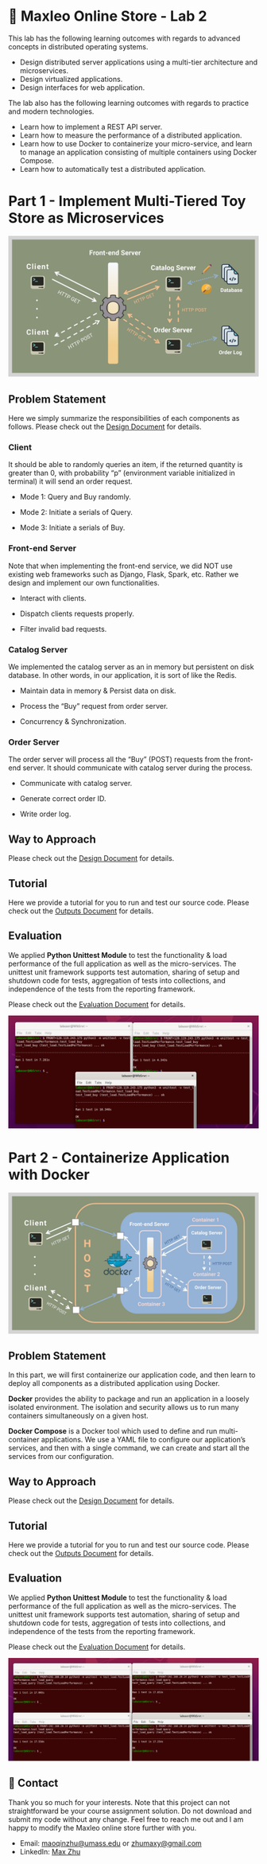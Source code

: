 # :elephant: Maxleo Online Store - Lab 2



This lab has the following learning outcomes with regards to advanced concepts in distributed operating systems.
* Design distributed server applications using a multi-tier architecture and microservices.
* Design virtualized applications.
* Design interfaces for web application.



The lab also has the following learning outcomes with regards to practice and modern technologies.
* Learn how to implement a REST API server.
* Learn how to measure the performance of a distributed application.
* Learn how to use Docker to containerize your micro-service, and learn to manage an application consisting
   of multiple containers using Docker Compose.
* Learn how to automatically test a distributed application.



# Part 1 - Implement Multi-Tiered Toy Store as Microservices



![part1](https://github.com/MaxyZhu75/Maxleo-Online-Store/blob/main/Lab2/summary/figures/part1/part1.jpg)



## Problem Statement



Here we simply summarize the responsibilities of each components as follows. Please check out the [Design Document](https://github.com/MaxyZhu75/Maxleo-Online-Store/blob/main/Lab2/summary/design/design%20document.pdf) for details.



### Client



It should be able to randomly queries an item, if the returned quantity is greater than 0, with probability “p” (environment variable initialized in terminal) it will send an order request.



* Mode 1: Query and Buy randomly.



* Mode 2: Initiate a serials of Query.



* Mode 3: Initiate a serials of Buy.



### Front-end Server



Note that when implementing the front-end service, we did NOT use existing web frameworks such as Django, Flask, Spark, etc. Rather we design and implement our own functionalities.



* Interact with clients.



* Dispatch clients requests properly.



* Filter invalid bad requests.



### Catalog Server



We implemented the catalog server as an in memory but persistent on disk database. In other words, in our application, it is sort of like the Redis.



* Maintain data in memory & Persist data on disk.



* Process the “Buy” request from order server.



* Concurrency & Synchronization.



### Order Server



The order server will process all the “Buy” (POST) requests from the front-end server. It should communicate with catalog server during the process.



* Communicate with catalog server.



* Generate correct order ID.



* Write order log.



## Way to Approach



Please check out the [Design Document](https://github.com/MaxyZhu75/Maxleo-Online-Store/blob/main/Lab2/summary/design/design%20document.pdf) for details.



## Tutorial



Here we provide a tutorial for you to run and test our source code. Please check out the [Outputs Document](https://github.com/MaxyZhu75/Maxleo-Online-Store/blob/main/Lab2/summary/outputs/output.pdf) for details.



## Evaluation



We applied **Python Unittest Module** to test the functionality & load performance of the full application as well as the micro-services. The unittest unit framework supports test automation, sharing of setup and shutdown code for tests, aggregation of tests into collections, and independence of the tests from the reporting framework.



Please check out the [Evaluation Document](https://github.com/MaxyZhu75/Maxleo-Online-Store/blob/main/Lab2/summary/evaluation/evaluation%20document.pdf) for details.



![evaluation](https://github.com/MaxyZhu75/Maxleo-Online-Store/blob/main/Lab2/summary/figures/part1/load2.png)




# Part 2 - Containerize Application with Docker



![part2](https://github.com/MaxyZhu75/Maxleo-Online-Store/blob/main/Lab2/summary/figures/part2/part2.jpg)



## Problem Statement



In this part, we will first containerize our application code, and then learn to deploy all components as a distributed application using Docker.



**Docker** provides the ability to package and run an application in a loosely isolated environment. The isolation and security allows us to run many containers simultaneously on a given host.



**Docker Compose** is a Docker tool which used to define and run multi-container applications. We use a YAML file to configure our application’s services, and then with a single command, we can create and start all the services from our configuration.



## Way to Approach
Please check out the [Design Document](https://github.com/MaxyZhu75/Maxleo-Online-Store/blob/main/Lab2/summary/design/design%20document.pdf) for details.



## Tutorial
Here we provide a tutorial for you to run and test our source code. Please check out the [Outputs Document](https://github.com/MaxyZhu75/Maxleo-Online-Store/blob/main/Lab2/summary/outputs/output.pdf) for details.



## Evaluation



We applied **Python Unittest Module** to test the functionality & load performance of the full application as well as the micro-services. The unittest unit framework supports test automation, sharing of setup and shutdown code for tests, aggregation of tests into collections, and independence of the tests from the reporting framework.



Please check out the [Evaluation Document](https://github.com/MaxyZhu75/Maxleo-Online-Store/blob/main/Lab2/summary/evaluation/evaluation%20document.pdf) for details.



![evaluation](https://github.com/MaxyZhu75/Maxleo-Online-Store/blob/main/Lab2/summary/figures/part2/load2.png)



## :calling: Contact
Thank you so much for your interests. Note that this project can not straightforward be your course assignment solution. Do not download and submit my code without any change. Feel free to reach me out and I am happy to modify the Maxleo online store further with you.
* Email: maoqinzhu@umass.edu or zhumaxy@gmail.com
* LinkedIn: [Max Zhu](https://www.linkedin.com/in/maoqin-zhu/)
